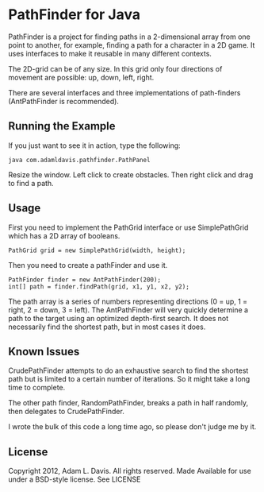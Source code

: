 PathFinder for Java
===================

PathFinder is a project for finding paths in a 2-dimensional array from one point to another,
for example, finding a path for a character in a 2D game.
It uses interfaces to make it reusable in many different contexts.

The 2D-grid can be of any size.
In this grid only four directions of movement are possible: up, down, left, right.

There are several interfaces and three implementations of path-finders (AntPathFinder is recommended).

Running the Example
-------------------

If you just want to see it in action, type the following:
	
	java com.adamldavis.pathfinder.PathPanel
	
Resize the window. Left click to create obstacles. Then right click and drag to find a path.

Usage
-----

First you need to implement the PathGrid interface or use SimplePathGrid which has a 2D array of booleans.

	PathGrid grid = new SimplePathGrid(width, height);

Then you need to create a pathFinder and use it.

	PathFinder finder = new AntPathFinder(200);
	int[] path = finder.findPath(grid, x1, y1, x2, y2);

The path array is a series of numbers representing directions (0 = up, 1 = right, 2 = down, 3 = left).
The AntPathFinder will very quickly determine a path to the target using an optimized depth-first search.
It does not necessarily find the shortest path, but in most cases it does.


Known Issues
-------------
CrudePathFinder attempts to do an exhaustive search to find the shortest path but is limited to a certain number of iterations.
So it might take a long time to complete.

The other path finder, RandomPathFinder, breaks a path in half randomly, then delegates to CrudePathFinder.

I wrote the bulk of this code a long time ago, so please don't judge me by it.

License
-------

Copyright 2012, Adam L. Davis. All rights reserved.
Made Available for use under a BSD-style license. See LICENSE
